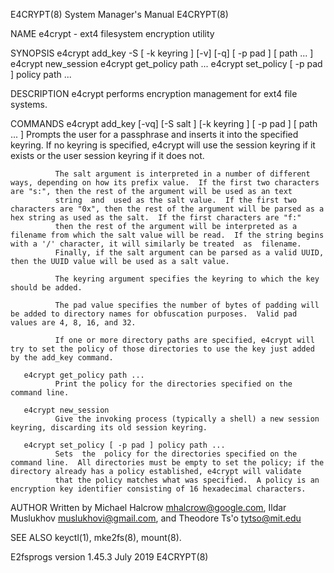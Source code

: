 E4CRYPT(8)                                                                                 System Manager's Manual                                                                                 E4CRYPT(8)

NAME
       e4crypt - ext4 filesystem encryption utility

SYNOPSIS
       e4crypt add_key -S [ -k keyring ] [-v] [-q] [ -p pad ] [ path ... ]
       e4crypt new_session
       e4crypt get_policy path ...
       e4crypt set_policy [ -p pad ] policy path ...

DESCRIPTION
       e4crypt performs encryption management for ext4 file systems.

COMMANDS
       e4crypt add_key [-vq] [-S salt ] [-k keyring ] [ -p pad ] [ path ... ]
              Prompts  the  user for a passphrase and inserts it into the specified keyring.  If no keyring is specified, e4crypt will use the session keyring if it exists or the user session keyring if it
              does not.

              The salt argument is interpreted in a number of different ways, depending on how its prefix value.  If the first two characters are "s:", then the rest of the argument will be used as an text
              string  and  used as the salt value.  If the first two characters are "0x", then the rest of the argument will be parsed as a hex string as used as the salt.  If the first characters are "f:"
              then the rest of the argument will be interpreted as a filename from which the salt value will be read.  If the string begins with a '/' character, it will similarly be treated  as  filename.
              Finally, if the salt argument can be parsed as a valid UUID, then the UUID value will be used as a salt value.

              The keyring argument specifies the keyring to which the key should be added.

              The pad value specifies the number of bytes of padding will be added to directory names for obfuscation purposes.  Valid pad values are 4, 8, 16, and 32.

              If one or more directory paths are specified, e4crypt will try to set the policy of those directories to use the key just added by the add_key command.

       e4crypt get_policy path ...
              Print the policy for the directories specified on the command line.

       e4crypt new_session
              Give the invoking process (typically a shell) a new session keyring, discarding its old session keyring.

       e4crypt set_policy [ -p pad ] policy path ...
              Sets  the  policy for the directories specified on the command line.  All directories must be empty to set the policy; if the directory already has a policy established, e4crypt will validate
              that the policy matches what was specified.  A policy is an encryption key identifier consisting of 16 hexadecimal characters.

AUTHOR
       Written by Michael Halcrow <mhalcrow@google.com>, Ildar Muslukhov <muslukhovi@gmail.com>, and Theodore Ts'o <tytso@mit.edu>

SEE ALSO
       keyctl(1), mke2fs(8), mount(8).

E2fsprogs version 1.45.3                                                                          July 2019                                                                                        E4CRYPT(8)
